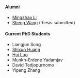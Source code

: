 #### Alumni
- [Mingzhao Li](http://mingzhaoli.net/)
- [Sheng Wang](https://sites.google.com/site/shengwangcs/) (thesis submitted)

#### Current PhD Students

- Liangjun Song
- [Shixun Huang](https://http://shixunh.io/)
- [Hui Luo](https://huiluohuiluohuiluo.github.io/)
- Munkh-Erdene Yadamjav
- David Tedjopurnomo
- Yipeng Zhang